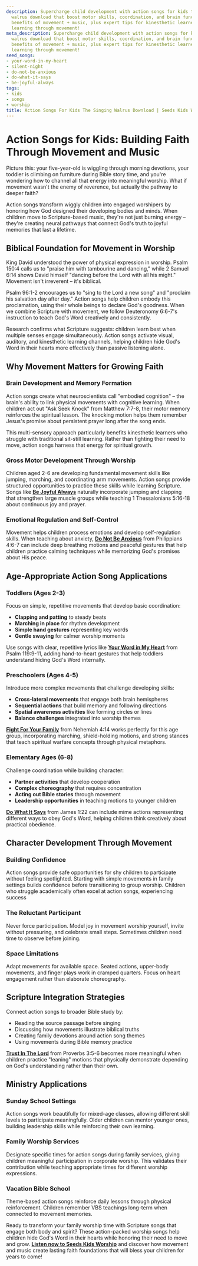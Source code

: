 ```yaml
---
description: Supercharge child development with action songs for kids the singing
  walrus download that boost motor skills, coordination, and brain function. Science-backed
  benefits of movement + music, plus expert tips for kinesthetic learners. Transform
  learning through movement!
meta_description: Supercharge child development with action songs for kids the singing
  walrus download that boost motor skills, coordination, and brain function. Science-backed
  benefits of movement + music, plus expert tips for kinesthetic learners. Transform
  learning through movement!
seed_songs:
- your-word-in-my-heart
- silent-night
- do-not-be-anxious
- do-what-it-says
- be-joyful-always
tags:
- kids
- songs
- worship
title: Action Songs For Kids The Singing Walrus Download | Seeds Kids Worship
---
```

# Action Songs for Kids: Building Faith Through Movement and Music

Picture this: your five-year-old is wiggling through morning devotions, your toddler is climbing on furniture during Bible story time, and you're wondering how to channel all that energy into meaningful worship. What if movement wasn't the enemy of reverence, but actually the pathway to deeper faith?

Action songs transform wiggly children into engaged worshipers by honoring how God designed their developing bodies and minds. When children move to Scripture-based music, they're not just burning energy – they're creating neural pathways that connect God's truth to joyful memories that last a lifetime.

## Biblical Foundation for Movement in Worship

King David understood the power of physical expression in worship. Psalm 150:4 calls us to "praise him with tambourine and dancing," while 2 Samuel 6:14 shows David himself "dancing before the Lord with all his might." Movement isn't irreverent – it's biblical.

Psalm 96:1-2 encourages us to "sing to the Lord a new song" and "proclaim his salvation day after day." Action songs help children embody this proclamation, using their whole beings to declare God's goodness. When we combine Scripture with movement, we follow Deuteronomy 6:6-7's instruction to teach God's Word creatively and consistently.

Research confirms what Scripture suggests: children learn best when multiple senses engage simultaneously. Action songs activate visual, auditory, and kinesthetic learning channels, helping children hide God's Word in their hearts more effectively than passive listening alone.

## Why Movement Matters for Growing Faith

### Brain Development and Memory Formation

Action songs create what neuroscientists call "embodied cognition" – the brain's ability to link physical movements with cognitive learning. When children act out "Ask Seek Knock" from Matthew 7:7-8, their motor memory reinforces the spiritual lesson. The knocking motion helps them remember Jesus's promise about persistent prayer long after the song ends.

This multi-sensory approach particularly benefits kinesthetic learners who struggle with traditional sit-still learning. Rather than fighting their need to move, action songs harness that energy for spiritual growth.

### Gross Motor Development Through Worship

Children aged 2-6 are developing fundamental movement skills like jumping, marching, and coordinating arm movements. Action songs provide structured opportunities to practice these skills while learning Scripture. Songs like **[Be Joyful Always](https://seedskidsworship.com/product/joyful-always-1-thessalonians-516-18/)** naturally incorporate jumping and clapping that strengthen large muscle groups while teaching 1 Thessalonians 5:16-18 about continuous joy and prayer.

### Emotional Regulation and Self-Control

Movement helps children process emotions and develop self-regulation skills. When teaching about anxiety, **[Do Not Be Anxious](https://seedskidsworship.com/product/do-not-be-anxious-philippians-46-7-2/)** from Philippians 4:6-7 can include deep breathing motions and peaceful gestures that help children practice calming techniques while memorizing God's promises about His peace.

## Age-Appropriate Action Song Applications

### Toddlers (Ages 2-3)
Focus on simple, repetitive movements that develop basic coordination:
- **Clapping and patting** to steady beats
- **Marching in place** for rhythm development
- **Simple hand gestures** representing key words
- **Gentle swaying** for calmer worship moments

Use songs with clear, repetitive lyrics like **[Your Word in My Heart](https://seedskidsworship.com/product/your-word-in-my-heart-psalm-1199-11-2/)** from Psalm 119:9-11, adding hand-to-heart gestures that help toddlers understand hiding God's Word internally.

### Preschoolers (Ages 4-5)
Introduce more complex movements that challenge developing skills:
- **Cross-lateral movements** that engage both brain hemispheres
- **Sequential actions** that build memory and following directions
- **Spatial awareness activities** like forming circles or lines
- **Balance challenges** integrated into worship themes

**[Fight For Your Family](https://seedskidsworship.com/product/fight-for-your-family-nehemiah-414/)** from Nehemiah 4:14 works perfectly for this age group, incorporating marching, shield-holding motions, and strong stances that teach spiritual warfare concepts through physical metaphors.

### Elementary Ages (6-8)
Challenge coordination while building character:
- **Partner activities** that develop cooperation
- **Complex choreography** that requires concentration
- **Acting out Bible stories** through movement
- **Leadership opportunities** in teaching motions to younger children

**[Do What It Says](https://seedskidsworship.com/product/do-what-it-says-james-122-2/)** from James 1:22 can include mime actions representing different ways to obey God's Word, helping children think creatively about practical obedience.

## Character Development Through Movement

### Building Confidence
Action songs provide safe opportunities for shy children to participate without feeling spotlighted. Starting with simple movements in family settings builds confidence before transitioning to group worship. Children who struggle academically often excel at action songs, experiencing success

### The Reluctant Participant
Never force participation. Model joy in movement worship yourself, invite without pressuring, and celebrate small steps. Sometimes children need time to observe before joining.

### Space Limitations
Adapt movements for available space. Seated actions, upper-body movements, and finger plays work in cramped quarters. Focus on heart engagement rather than elaborate choreography.

## Scripture Integration Strategies

Connect action songs to broader Bible study by:
- Reading the source passage before singing
- Discussing how movements illustrate biblical truths
- Creating family devotions around action song themes
- Using movements during Bible memory practice

**[Trust In The Lord](https://seedskidsworship.com/product/trust-in-the-lord-proverbs-35-6/)** from Proverbs 3:5-6 becomes more meaningful when children practice "leaning" motions that physically demonstrate depending on God's understanding rather than their own.

## Ministry Applications

### Sunday School Settings
Action songs work beautifully for mixed-age classes, allowing different skill levels to participate meaningfully. Older children can mentor younger ones, building leadership skills while reinforcing their own learning.

### Family Worship Services
Designate specific times for action songs during family services, giving children meaningful participation in corporate worship. This validates their contribution while teaching appropriate times for different worship expressions.

### Vacation Bible School
Theme-based action songs reinforce daily lessons through physical reinforcement. Children remember VBS teachings long-term when connected to movement memories.

Ready to transform your family worship time with Scripture songs that engage both body and spirit? These action-packed worship songs help children hide God's Word in their hearts while honoring their need to move and grow. **[Listen now to Seeds Kids Worship](https://seedskidsworship.com)** and discover how movement and music create lasting faith foundations that will bless your children for years to come!

<script type="application/ld+json">
{
  "@context": "https://schema.org",
  "@type": "Article",
  "headline": "Action Songs For Kids The Singing Walrus Download",
  "author": {
    "@type": "Organization",
    "name": "Seeds Kids Worship"
  },
  "publisher": {
    "@type": "Organization",
    "name": "Seeds Kids Worship",
    "logo": {
      "@type": "ImageObject",
      "url": "https://seedskidsworship.com/logo.png"
    }
  },
  "datePublished": "2025-09-02T16:26:38.121600",
  "dateModified": "2025-09-02T16:26:38.121613",
  "description": "Supercharge child development with action songs for kids the singing walrus download that boost motor skills, coordination, and brain function. Science-backed b",
  "mainEntityOfPage": {
    "@type": "WebPage",
    "@id": "https://seedskidsworship.com/activities/action-songs-for-kids-the-singing-walrus-download/"
  }
}
</script>

<script type="application/ld+json">
{
  "@context": "https://schema.org",
  "@type": "Product",
  "name": "Your Word in My Heart",
  "description": "A scripture memory song about hiding God's word in our hearts",
  "url": "https://seedskidsworship.com/product/your-word-in-my-heart-psalm-1199-11-2/",
  "brand": {
    "@type": "Brand",
    "name": "Seeds Kids Worship"
  },
  "category": "Children's Christian Music",
  "album": "The Word of God"
}
</script>

<script type="application/ld+json">
{
  "@context": "https://schema.org",
  "@type": "Product",
  "name": "Silent Night",
  "description": "Gentle traditional Christmas carol arranged for children's worship and reflection",
  "url": "https://seedskidsworship.com/product/silent-night-2/",
  "brand": {
    "@type": "Brand",
    "name": "Seeds Kids Worship"
  },
  "category": "Children's Christian Music",
  "album": "Joyful (traditional carol)"
}
</script>

<script type="application/ld+json">
{
  "@context": "https://schema.org",
  "@type": "Product",
  "name": "Do Not Be Anxious",
  "description": "One of Seeds Family Worship's all-time favorites teaching children to pray instead of worry. Features retro video game aesthetics and word-for-word Philippians 4:6-7 about God's peace.",
  "url": "https://seedskidsworship.com/product/do-not-be-anxious-philippians-46-7-2/",
  "brand": {
    "@type": "Brand",
    "name": "Seeds Kids Worship"
  },
  "category": "Children's Christian Music",
  "album": "Seeds of Courage"

